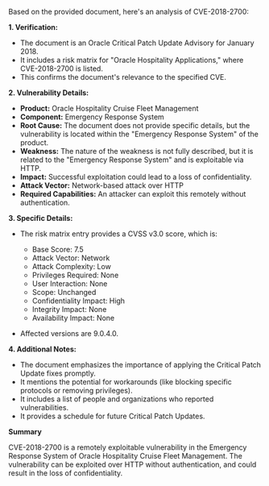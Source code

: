 Based on the provided document, here's an analysis of CVE-2018-2700:

**1. Verification:**

*   The document is an Oracle Critical Patch Update Advisory for January 2018.
*   It includes a risk matrix for "Oracle Hospitality Applications," where CVE-2018-2700 is listed.
*   This confirms the document's relevance to the specified CVE.

**2. Vulnerability Details:**

*   **Product:** Oracle Hospitality Cruise Fleet Management
*   **Component:** Emergency Response System
*   **Root Cause:** The document does not provide specific details, but the vulnerability is located within the "Emergency Response System" of the product.
*   **Weakness:** The nature of the weakness is not fully described, but it is related to the "Emergency Response System" and is exploitable via HTTP.
*   **Impact:** Successful exploitation could lead to a loss of confidentiality.
*   **Attack Vector:** Network-based attack over HTTP
*   **Required Capabilities:** An attacker can exploit this remotely without authentication.

**3. Specific Details:**

*   The risk matrix entry provides a CVSS v3.0 score, which is:
    *   Base Score: 7.5
    *   Attack Vector: Network
    *   Attack Complexity: Low
    *   Privileges Required: None
    *   User Interaction: None
    *   Scope: Unchanged
    *   Confidentiality Impact: High
    *   Integrity Impact: None
    *   Availability Impact: None

*   Affected versions are 9.0.4.0.

**4. Additional Notes:**

*   The document emphasizes the importance of applying the Critical Patch Update fixes promptly.
*   It mentions the potential for workarounds (like blocking specific protocols or removing privileges).
*   It includes a list of people and organizations who reported vulnerabilities.
*   It provides a schedule for future Critical Patch Updates.

**Summary**

CVE-2018-2700 is a remotely exploitable vulnerability in the Emergency Response System of Oracle Hospitality Cruise Fleet Management. The vulnerability can be exploited over HTTP without authentication, and could result in the loss of confidentiality.